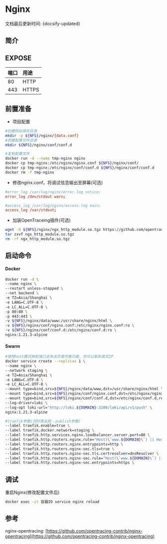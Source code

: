 
# Nginx

文档最后更新时间: {docsify-updated}

## 简介



## EXPOSE

| 端口 | 用途 |
| :--- | :--- |
| 80 | HTTP |
| 443 | HTTPS |



## 前置准备

* 项目配置

```bash
#创建网站保存目录
mkdir -p ${NFS}/nginx/{data,conf}
#创建配置文件目录
mkdir ${NFS}/nginx/conf/conf.d

#复制配置文件
docker run -d --name tmp-nginx nginx  
docker cp tmp-nginx:/etc/nginx/nginx.conf ${NFS}/nginx/conf/
docker cp tmp-nginx:/etc/nginx/conf/conf.d ${NFS}/nginx/conf/conf.d
docker rm -f tmp-nginx
```

- 修改nginx.conf，将调试信息输出至屏幕(可选)

```conf
#error_log /var/log/nginx/error.log notice;
error_log /dev/stdout warn;

#access_log /var/log/nginx/access.log main;
access_log /var/stdout;
```



* 加装OpenTraceing插件\(可选\)

```bash
wget -O ${NFS}/nginx/ngx_http_module.so.tgz https://github.com/opentracing-contrib/nginx-opentracing/releases/download/v0.18.0/linux-amd64-nginx-1.20.1-ngx_http_module.so.tgz
tar zxvf ngx_http_module.so.tgz
rm -rf ngx_http_module.so.tgz
```

## 启动命令

<!-- tabs:start -->
#### **Docker**
```bash
docker run -d \
--name nginx \
--restart unless-stopped \
--net backend \
-e TZ=Asia/Shanghai \
-e LANG=C.UTF-8 \
-e LC_ALL=C.UTF-8 \
-p 80:80 \
-p 443:443 \
-v ${NFS}/nginx/data/www:/usr/share/nginx/html \
-v ${NFS}/nginx/conf/nginx.conf:/etc/nginx/nginx.conf:ro \
-v ${NFS}/nginx/conf/conf.d:/etc/nginx/conf.d:ro \
nginx:1.21.3-alpine
```


#### **Swarm**
```bash
#使用host模式映射端口会失去负载均衡功能，但可以取到真实IP
docker service create --replicas 1 \
--name nginx \
--network staging \
-e TZ=Asia/Shanghai \
-e LANG=C.UTF-8 \
-e LC_ALL=C.UTF-8 \
--mount type=bind,src=${NFS}/nginx/data/www,dst=/usr/share/nginx/html \
--mount type=bind,src=${NFS}/nginx/conf/nginx.conf,dst=/etc/nginx/nginx.conf,readonly \
--mount type=bind,src=${NFS}/nginx/conf/conf.d,dst=/etc/nginx/conf.d,readonly \
--log-driver=loki \
--log-opt loki-url="http://loki.${DOMAIN}:3100/loki/api/v1/push" \
nginx:1.21.3-alpine

#traefik参数(同时需去除--publish参数)
--label traefik.enable=true \
--label traefik.docker.network=staging \
--label traefik.http.services.nginx.loadbalancer.server.port=80 \
--label traefik.http.routers.nginx.rule="Host(\`www.${DOMAIN}\`) || Host(\`admin.${DOMAIN}\`)" \
--label traefik.http.routers.nginx.entrypoints=http \
--label traefik.http.routers.nginx-sec.tls=true \
--label traefik.http.routers.nginx-sec.tls.certresolver=dnsResolver \
--label traefik.http.routers.nginx-sec.rule="Host(\`www.${DOMAIN}\`) || Host(\`admin.${DOMAIN}\`)" \
--label traefik.http.routers.nginx-sec.entrypoints=https \
```

<!-- tabs:end -->

## 调试

重启Nginx\(修改配置文件后\)

```bash
docker exec -it 容器ID service nginx reload
```

## 参考

nginx-opentracing: [https://github.com/opentracing-contrib/nginx-opentracing](https://github.com/opentracing-contrib/nginx-opentracing)

